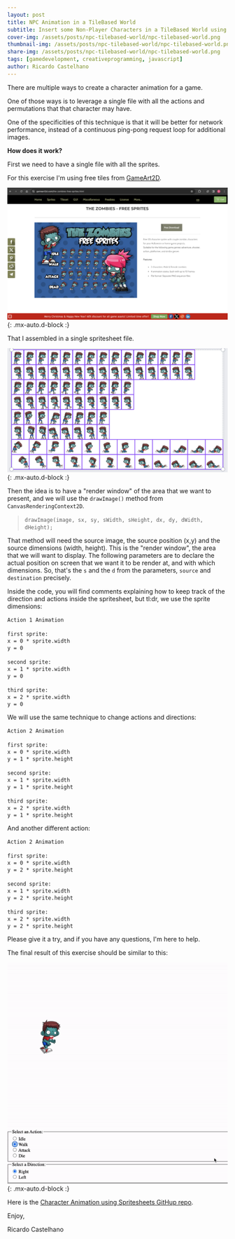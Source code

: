```yaml
---
layout: post
title: NPC Animation in a TileBased World
subtitle: Insert some Non-Player Characters in a TileBased World using JavaScript
cover-img: /assets/posts/npc-tilebased-world/npc-tilebased-world.png
thumbnail-img: /assets/posts/npc-tilebased-world/npc-tilebased-world.png
share-img: /assets/posts/npc-tilebased-world/npc-tilebased-world.png
tags: [gamedevelopment, creativeprogramming, javascript]
author: Ricardo Castelhano
---
```


There are multiple ways to create a character animation for a game. 

One of those ways is to leverage a single file with all the actions and permutations that that character may have. 

One of the specificities of this technique is that it will be better for network performance, instead of a continuous ping-pong request loop for additional images.

**How does it work?**

First we need to have a single file with all the sprites.

For this exercise I'm using free tiles from [GameArt2D](https://www.gameart2d.com/freebies.html).

![game2D](/assets/posts/character-animation-spritesheet/game2D.png){: .mx-auto.d-block :}

That I assembled in a single spritesheet file.

![spritesheet assemble](/assets/posts/character-animation-spritesheet/spritesheet-assemble.png){: .mx-auto.d-block :}

Then the idea is to have a "render window" of the area that we want to present, and we will use the `drawImage()` method from `CanvasRenderingContext2D`.

>`drawImage(image, sx, sy, sWidth, sHeight, dx, dy, dWidth, dHeight);`

That method will need the source image, the source position (x,y) and the source dimensions (width, height). This is the "render window", the area that we will want to display. The following parameters are to declare the actual position on screen that we want it to be render at, and with which dimensions.
So, that's the `s` and the `d` from the parameters, `source` and `destination` precisely.

Inside the code, you will find comments explaining how to keep track of the direction and actions inside the spritesheet, but tl:dr, we use the sprite dimensions:

``````
Action 1 Animation

first sprite:
x = 0 * sprite.width
y = 0

second sprite:
x = 1 * sprite.width
y = 0

third sprite:
x = 2 * sprite.width
y = 0
``````

We will use the same technique to change actions and directions:

`````
Action 2 Animation

first sprite:
x = 0 * sprite.width
y = 1 * sprite.height

second sprite:
x = 1 * sprite.width
y = 1 * sprite.height

third sprite:
x = 2 * sprite.width
y = 1 * sprite.height
`````

And another different action:

`````
Action 2 Animation

first sprite:
x = 0 * sprite.width
y = 2 * sprite.height

second sprite:
x = 1 * sprite.width
y = 2 * sprite.height

third sprite:
x = 2 * sprite.width
y = 2 * sprite.height
`````

Please give it a try, and if you have any questions, I'm here to help.

The final result of this exercise should be similar to this:

![final result](/assets/posts/character-animation-spritesheet/final.gif){: .mx-auto.d-block :}

Here is the [Character Animation using Spritesheets GitHup repo](https://github.com/RicCastelhano/character_animation_using_spritesheet).


Enjoy,

Ricardo Castelhano